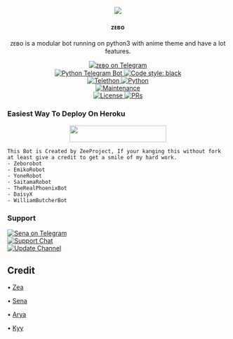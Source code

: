 <p align="center">
  <img src="https://telegra.ph/file/c5456a78a87ac4da1bb89.jpg">
</p>

<h4><p align="center"> ᴢᴇʙᴏ </p></h4>

<p align="center">ᴢᴇʙᴏ is a modular bot running on python3 with anime theme and have a lot features.</p>

<p align="center">
<a href="https://t.me/Zeamusicuser_bot"> <img src="https://img.shields.io/badge/Zebo-Robot-blue?&logo=telegram" alt="ᴢᴇʙᴏ on Telegram" /> </a><br>
<a href="https://python-telegram-bot.org"> <img src="https://img.shields.io/badge/PTB-13.10-white?&style=flat-round&logo=github" alt="Python Telegram Bot" /> </a>
<a href="https://github.com/psf/black"><img alt="Code style: black" src="https://img.shields.io/badge/code%20style-black-000000.svg"></a><br>
<a href="https://docs.telethon.dev"> <img src="https://img.shields.io/badge/Telethon-1.24.0-red?&style=flat-round&logo=github" alt="Telethon" /> </a>
<a href="https://docs.python.org"> <img src="https://img.shields.io/badge/Python-3.10.1-purple?&style=flat-round&logo=python" alt="Python" /> </a><br>
<a href="https://GitHub.com/Kykoubot/Zeborobot"> <img src="https://img.shields.io/badge/Maintained-Yash-yellow.svg" alt="Maintenance" /> </a><br>
<a href="https://github.com/Kykoubot/Zeborobot/blob/main/LICENSE"> <img src="https://img.shields.io/badge/License-GPLv3-blue.svg" alt="License" /> </a>
<a href="https://makeapullrequest.com"> <img src="https://img.shields.io/badge/PRs-Welcome-blue.svg?style=flat-round" alt="PRs" /> </a>
</p>

### Easiest Way To Deploy On Heroku 

<p align="center"><a href="https://heroku.com/deploy?template=https://github.com/Kykoubot/Zebobot"> <img src="https://img.shields.io/badge/Deploy%20To%20Heroku-blue?style=for-the-badge&logo=heroku" width="220" height="38.45"/></a></p>

```
This Bot is Created by ZeeProject, If your kanging this without fork at least give a credit to get a smile of my hard work. 
- Zeborobot
- EmikoRobot
- YoneRobot
- SaitamaRobot 
- TheRealPhoenixBot
- DaisyX 
- WilliamButcherBot
```

### Support
<p>
<a href="https://t.me/Zeafeya"> <img src="https://img.shields.io/badge/ZeaFeya-blue?&logo=telegram" alt="Sena on Telegram" /> </a><br>
<a href="https://t.me/Dbzea"> <img src="https://img.shields.io/badge/Support-Chat-blue?&logo=telegram" alt="Support Chat" /> </a><br>
<a href="https://t.me/Storezeastore"> <img src="https://img.shields.io/badge/Update-Channel-blue?&logo=telegram" alt="Update Channel" /> </a><br>
</p>

## Credit 

• [Zea](https://github.com/Kykoubot)

• [Sena](https://github.com/kennedy-ex)

• [Arya](https://github.com/Aryazakaria01)

• [Kyy](https://github.com/zxcskyy)
